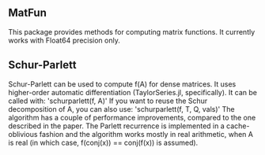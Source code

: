 ## MatFun
This package provides methods for computing matrix functions. It currently works with Float64 precision only.

## Schur-Parlett
Schur-Parlett can be used to compute f(A) for dense matrices. It uses higher-order automatic differentiation (TaylorSeries.jl, specifically). It can be called with:
'schurparlett(f, A)'
If you want to reuse the Schur decomposition of A, you can also use:
'schurparlett(f, T, Q, vals)'
The algorithm has a couple of performance improvements, compared to the one described in the paper. The Parlett recurrence is implemented in a cache-oblivious fashion and the algorithm works mostly in real arithmetic, when A is real (in which case, f(conj(x)) == conj(f(x)) is assumed).
